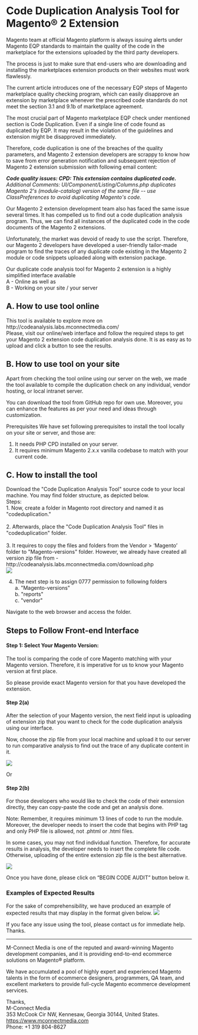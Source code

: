 <h1>Code Duplication Analysis Tool for Magento® 2 Extension</h1>

Magento team at official Magento platform is always issuing alerts under Magento EQP standards to maintain the quality of the code in the marketplace for the extensions uploaded by the third party developers. 

The process is just to make sure that end-users who are downloading and installing the marketplaces extension products on their websites must work flawlessly.

The current article introduces one of the necessary EQP steps of Magento marketplace quality checking program, which can easily disapprove an extension by marketplace whenever the prescribed code standards do not meet the section 3.1 and 9.1b of marketplace agreement.  

The most crucial part of Magento marketplace EQP check under mentioned section is Code Duplication. Even if a single line of code found as duplicated by EQP. It may result in the violation of the guidelines and extension might be disapproved immediately.

Therefore, code duplication is one of the breaches of the quality parameters, and Magento 2 extension developers are scrappy to know how to save from error generation notification and subsequent rejection of Magento 2 extension submission with following email content:

<i><b>Code quality issues: CPD: This extension contains duplicated code.</b><br />
Additional Comments: UI/Component/Listing/Columns.php duplicates Magento 2's (module-catalog) version of the same file -- use ClassPreferences to avoid duplicating Magento's code.</i>

Our Magento 2 extension development team also has faced the same issue several times. It has compelled us to find out a code duplication analysis program. Thus, we can find all instances of the duplicated code in the code documents of the Magento 2 extensions.

Unfortunately, the market was devoid of ready to use the script. Therefore, our Magento 2 developers have developed a user-friendly tailor-made program to find the traces of any duplicate code existing in the Magento 2 module or code snippets uploaded along with extension package.

Our duplicate code analysis tool for Magento 2 extension is a highly simplified interface available <br />
A - Online as well as <br />
B - Working on your site / your server <br />

<h2>A. How to use tool online</h2>
This tool is available to explore more on http://codeanalysis.labs.mconnectmedia.com/
<br />
Please, visit our online/web interface and follow the required steps to get your Magento 2 extension code duplication analysis done. It is as easy as to upload and click a button to see the results.

<h2>B. How to use tool on your site</h2>
Apart from checking the tool online using our server on the web, we made the tool available to compile the duplication check on any individual, vendor hosting, or local intranet server.

You can download the tool from GitHub repo for own use. Moreover, you can enhance the features as per your need and ideas through customization. 

Prerequisites 
We have set following prerequisites to install the tool locally on your site or server, and those are:
1.	It needs PHP CPD installed on your server.
2.	It requires minimum Magento 2.x.x vanilla codebase to match with your current code.

<h2>C. How to install the tool</h2>
Download the "Code Duplication Analysis Tool" source code to your local machine. You may find folder structure, as depicted below. <br />
Steps:<br />
1.	Now, create a folder in Magento root directory and named it as "codeduplication."<br /><br />
2.	Afterwards, place the "Code Duplication Analysis Tool" files in "codeduplication" folder.<br /><br />
3.	It requires to copy the files and folders from the Vendor > ‘Magento’ folder to "Magento-versions" folder. However, we already have created all version zip file from - http://codeanalysis.labs.mconnectmedia.com/download.php <br />
<img src="http://codeanalysis.labs.mconnectmedia.com/github/m2version.png" />

4.	The next step is to assign 0777 permission to following folders <br />
   a.	"Magento-versions"<br />
   b.	"reports" <br />
   c.	"vendor"<br />

Navigate to the web browser and access the folder. 

<h2>Steps to Follow Front-end Interface</h2>
<h4>Step 1: Select Your Magento Version:</h4>
The tool is comparing the code of core Magento matching with your Magento version. Therefore, it is imperative for us to know your Magento version at first place.

So please provide exact Magento version for that you have developed the extension.

<h4>Step 2(a)</h4>
After the selection of your Magento version, the next field input is uploading of extension zip that you want to check for the code duplication analysis using our interface.

Now, choose the zip file from your local machine and upload it to our server to run comparative analysis to find out the trace of any duplicate content in it.

<img src="http://codeanalysis.labs.mconnectmedia.com/github/Step–2a.png" />

Or

<h4>Step 2(b)</h4>
For those developers who would like to check the code of their extension directly, they can copy-paste the code and get an analysis done.

Note: Remember, it requires minimum 13 lines of code to run the module. Moreover, the developer needs to insert the code that begins with PHP tag and only PHP file is allowed, not .phtml or .html files.

In some cases, you may not find individual function. Therefore, for accurate results in analysis, the developer needs to insert the complete file code. Otherwise, uploading of the entire extension zip file is the best alternative.

<img src="http://codeanalysis.labs.mconnectmedia.com/github/Step–2b.png" />

Once you have done, please click on “BEGIN CODE AUDIT” button below it.

<h3>Examples of Expected Results</h3>
For the sake of comprehensibility, we have produced an example of expected results that may display in the format given below.

<img src="http://codeanalysis.labs.mconnectmedia.com/github/reports.png" />

If you face any issue using the tool, please contact us for immediate help. Thanks.

---

M-Connect Media is one of the reputed and award-winning Magento development companies, and it is providing end-to-end ecommerce solutions on Magento® platform.

We have accumulated a pool of highly expert and experienced Magento talents in the form of ecommerce designers, programmers, QA team, and excellent marketers to provide full-cycle Magento ecommerce development services. 


Thanks,<br/>
M-Connect Media <br/>
353 McCook Cir NW, Kennesaw, Georgia 30144, United States.<br/>
https://www.mconnectmedia.com <br/>
Phone: +1 319 804-8627
